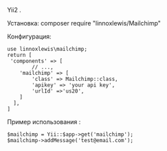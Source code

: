 Yii2 .

Установка: composer require "linnoxlewis/Mailchimp"

Конфигурация:
```
use linnoxlewis\mailchimp;
return [
 'components' => [ 
        // ...,
    'mailchimp' => [ 
        'class' => Mailchimp::class, 
        'apikey' => 'your api key', 
        'urlId' =>'us20', 
    ]
  ],
]
```
Пример использования :
```
$mailchimp = Yii::$app->get('mailchimp');
$mailchimp->addMessage('test@email.com');

```
